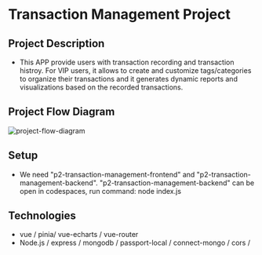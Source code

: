 # Transaction Management Project

## Project Description
- This APP provide users with transaction recording and transaction histroy. For VIP users, it allows to create and customize tags/categories to organize their transactions and it generates dynamic reports and visualizations based on the recorded transactions.

## Project Flow Diagram
![project-flow-diagram](https://github.com/fffanfannn/p2-funds-management-frontend-5/assets/118193152/0cc60195-3fdb-46ed-b468-dade34263d09)

## Setup
- We need "p2-transaction-management-frontend" and "p2-transaction-management-backend".
"p2-transaction-management-backend" can be open in codespaces, run command: node index.js

## Technologies
- vue / pinia/ vue-echarts / vue-router
- Node.js / express / mongodb / passport-local / connect-mongo / cors / 
